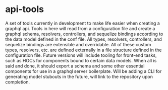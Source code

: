 # api-tools
A set of tools currently in development to make life easier when creating a graphql api. Tools in here will read from a configuration file and create a graphql schema, resolvers, controllers, and sequelize bindings according to the data model defined in the conf file. All types, resolvers, controllers, and sequelize bindings are extensible and overridable. All of these custom types, resolvers, etc. are defined externally in a file structure defined in the configuration file. Future versions will include tooling for front-end tasks, such as HOCs for components bound to certain data models. When all is said and done, it should export a schema and some other essential components for use in a graphql server boilerplate. Will be adding a CLI for generating model stubouts in the future, will link to the repository upon completion.
